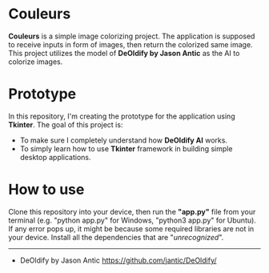 # Couleurs
  **Couleurs** is a simple image colorizing project. The application is supposed to receive inputs in form of images, then return the colorized same image.
  This project utilizes the model of **DeOldify by Jason Antic** as the AI to colorize images.

# Prototype
 In this repository, I'm creating the prototype for the application using **Tkinter**. The goal of this project is:
 - To make sure I completely understand how **DeOldify AI** works.
 - To simply learn how to use **Tkinter** framework in building simple desktop applications.

# How to use
  Clone this repository into your device, then run the **"app.py"** file from your terminal (e.g. "python app.py" for Windows, "python3 app.py" for Ubuntu).
  If any error pops up, it might be because some required libraries are not in your device. Install all the dependencies that are "_unrecognized_".

---

- DeOldify by Jason Antic
  https://github.com/jantic/DeOldify/
